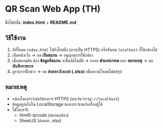 # QR Scan Web App (TH)
ชื่อไฟล์สั้น: **index.html** + **README.md**

## วิธีใช้งาน
1. อัปโหลด `index.html` ไปยังโฮสติ้ง (ควรเป็น HTTPS) หรือรันบน `localhost` ก็ใช้กล้องได้
2. เปิดหน้าเว็บ → กด **เริ่มสแกน** → อนุญาตการใช้กล้อง
3. เมื่อสแกนติด ช่อง **ข้อมูลที่สแกน** จะขึ้นอัตโนมัติ → กรอก **ตำแหน่งจอด** และ **หมายเหตุ** → กด **บันทึกรายการ**
4. ดูรายการฝั่งขวา → กด **ส่งออก Excel (.xlsx)** เพื่อดาวน์โหลดไฟล์สรุป

## หมายเหตุ
- กล้องในเบราว์เซอร์ต้องการ HTTPS (ยกเว้น `http://localhost`)
- ข้อมูลถูกเก็บใน LocalStorage ของเบราว์เซอร์เครื่องผู้ใช้
- ใช้ไลบรารี:
  - html5-qrcode (สแกนกล้อง)
  - SheetJS (ส่งออก .xlsx)
